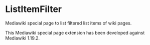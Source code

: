 ListItemFilter
==============

Mediawiki special page to list filtered list items of wiki pages.

This Mediawiki special page extension has been developed against Mediawiki 1.19.2.
